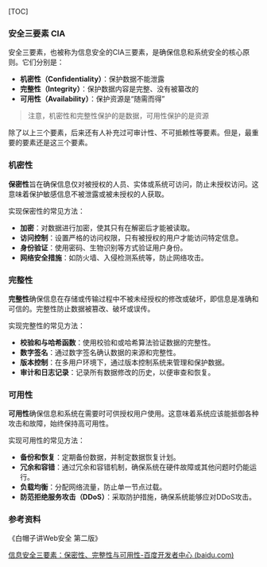 [TOC]

### 安全三要素 CIA

安全三要素，也被称为信息安全的CIA三要素，是确保信息和系统安全的核心原则。它们分别是：

- **机密性（Confidentiality）**：保护数据不能泄露
- **完整性（Integrity）**：保护数据内容是完整、没有被纂改的
- **可用性（Availability）**：保护资源是“随需而得”

> 注意，机密性和完整性保护的是数据，可用性保护的是资源

除了以上三个要素，后来还有人补充过可审计性、不可抵赖性等要素。但是，最重要的要素还是这三个要素。



### 机密性

**保密性**旨在确保信息仅对被授权的人员、实体或系统可访问，防止未授权访问。这意味着保护敏感信息不被泄露或被未授权的人获取。

实现保密性的常见方法：

- **加密**：对数据进行加密，使其只有在解密后才能被读取。
- **访问控制**：设置严格的访问权限，只有被授权的用户才能访问特定信息。
- **身份验证**：使用密码、生物识别等方式验证用户身份。
- **网络安全措施**：如防火墙、入侵检测系统等，防止网络攻击。



### 完整性

**完整性**确保信息在存储或传输过程中不被未经授权的修改或破坏，即信息是准确和可信的。完整性防止数据被篡改、破坏或误传。

实现完整性的常见方法：

- **校验和与哈希函数**：使用校验和或哈希算法验证数据的完整性。
- **数字签名**：通过数字签名确认数据的来源和完整性。
- **版本控制**：在多用户环境下，通过版本控制系统来管理和保护数据。
- **审计和日志记录**：记录所有数据修改的历史，以便审查和恢复。



### 可用性

**可用性**确保信息和系统在需要时可供授权用户使用。这意味着系统应该能抵御各种攻击和故障，始终保持高可用性。

实现可用性的常见方法：

- **备份和恢复**：定期备份数据，并制定数据恢复计划。
- **冗余和容错**：通过冗余和容错机制，确保系统在硬件故障或其他问题时仍能运行。
- **负载均衡**：分配网络流量，防止单一节点过载。
- **防范拒绝服务攻击（DDoS）**：采取防护措施，确保系统能够应对DDoS攻击。



### 参考资料

《白帽子讲Web安全 第二版》

[信息安全三要素：保密性、完整性与可用性-百度开发者中心 (baidu.com)](https://developer.baidu.com/article/detail.html?id=3152961)